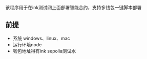 该程序用于在ink测试网上面部署智能合约，支持多钱包一键脚本部署

## 前提
* 系统 windows、linux、mac
* 运行环境node
* 钱包地址得有ink sepolia测试水


## 
